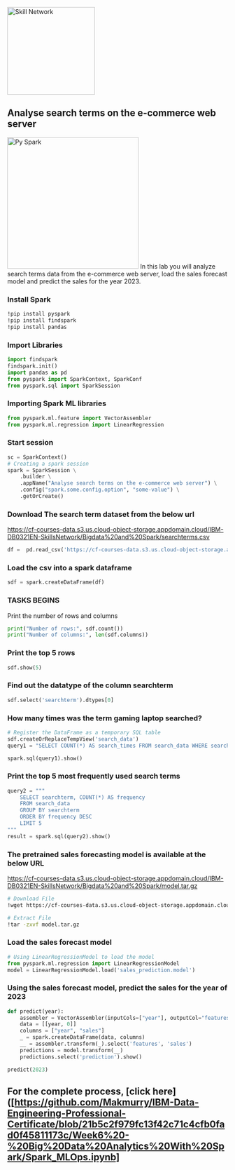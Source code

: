 <img src="https://cf-courses-data.s3.us.cloud-object-storage.appdomain.cloud/IBM-DB0321EN-SkillsNetwork/labs/module%201/images/IDSNlogo.png
" alt="Skill Network" width="200px">


## Analyse search terms on the e-commerce web server
<img src="https://www.edureka.co/blog/wp-content/uploads/2018/07/PySpark-logo-1.jpeg" alt="Py Spark" width="300px">
In this lab you will  analyze search terms data from the e-commerce web server,  load the sales forecast model and predict the sales for the year 2023.

### Install Spark
```bash
!pip install pyspark
!pip install findspark
!pip install pandas
```
### Import Libraries
```python
import findspark
findspark.init()
import pandas as pd
from pyspark import SparkContext, SparkConf
from pyspark.sql import SparkSession
```
### Importing Spark ML libraries
```python
from pyspark.ml.feature import VectorAssembler
from pyspark.ml.regression import LinearRegression
```


### Start session
```python
sc = SparkContext()
# Creating a spark session
spark = SparkSession \
    .builder \
    .appName("Analyse search terms on the e-commerce web server") \
    .config("spark.some.config.option", "some-value") \
    .getOrCreate()
```
### Download The search term dataset from the below url
https://cf-courses-data.s3.us.cloud-object-storage.appdomain.cloud/IBM-DB0321EN-SkillsNetwork/Bigdata%20and%20Spark/searchterms.csv

```python
df =  pd.read_csv('https://cf-courses-data.s3.us.cloud-object-storage.appdomain.cloud/IBM-DB0321EN-SkillsNetwork/Bigdata%20and%20Spark/searchterms.csv')
```

### Load the csv into a spark dataframe
```python
sdf = spark.createDataFrame(df)
```
### TASKS BEGINS
Print the number of rows and columns
```python
print("Number of rows:", sdf.count())
print("Number of columns:", len(sdf.columns))
```
### Print the top 5 rows
```python
sdf.show(5)
```
### Find out the datatype of the column searchterm
```python
sdf.select('searchterm').dtypes[0]
```
### How many times was the term gaming laptop searched?
```python
# Register the DataFrame as a temporary SQL table
sdf.createOrReplaceTempView('search_data')
query1 = "SELECT COUNT(*) AS search_times FROM search_data WHERE searchterm = 'gaming laptop'"

spark.sql(query1).show()
```
### Print the top 5 most frequently used search terms
```python
query2 = """
    SELECT searchterm, COUNT(*) AS frequency
    FROM search_data
    GROUP BY searchterm
    ORDER BY frequency DESC
    LIMIT 5
"""
result = spark.sql(query2).show()
```
### The pretrained sales forecasting model is available at the below URL
https://cf-courses-data.s3.us.cloud-object-storage.appdomain.cloud/IBM-DB0321EN-SkillsNetwork/Bigdata%20and%20Spark/model.tar.gz

``` bash
# Download File
!wget https://cf-courses-data.s3.us.cloud-object-storage.appdomain.cloud/IBM-DB0321EN-SkillsNetwork/Bigdata%20and%20Spark/model.tar.gz

# Extract File
!tar -zxvf model.tar.gz
```
### Load the sales forecast model
```python
# Using LinearRegressionModel to load the model
from pyspark.ml.regression import LinearRegressionModel
model = LinearRegressionModel.load('sales_prediction.model')
```
### Using the sales forecast model, predict the sales for the year of 2023
```python
def predict(year):
    assembler = VectorAssembler(inputCols=["year"], outputCol="features")
    data = [[year, 0]]
    columns = ["year", "sales"]
    _ = spark.createDataFrame(data, columns)
    __ = assembler.transform(_).select('features', 'sales')
    predictions = model.transform(__)
    predictions.select('prediction').show()

predict(2023)
```

## For the complete process, [click here]([https://github.com/Makmurry/IBM-Data-Engineering-Professional-Certificate/blob/21b5c2f979fc13f42c71c4cfb0fad0f45811173c/Week6%20-%20Big%20Data%20Analytics%20With%20Spark/Spark_MLOps.ipynb]
